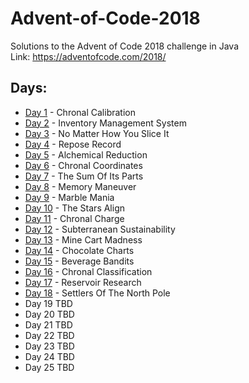 # Advent-of-Code-2018
Solutions to the Advent of Code 2018 challenge in Java    
Link: https://adventofcode.com/2018/  
## Days:  
* [Day 1](https://github.com/tmrd993/Advent-of-Code-2018/blob/master/src/aoc18/Day1.java) - Chronal Calibration
* [Day 2](https://github.com/tmrd993/Advent-of-Code-2018/blob/master/src/aoc18/Day2.java) - Inventory Management System
* [Day 3](https://github.com/tmrd993/Advent-of-Code-2018/blob/master/src/aoc18/Day3.java) - No Matter How You Slice It
* [Day 4](https://github.com/tmrd993/Advent-of-Code-2018/blob/master/src/aoc18/Day4.java) - Repose Record
* [Day 5](https://github.com/tmrd993/Advent-of-Code-2018/blob/master/src/aoc18/Day5.java) - Alchemical Reduction
* [Day 6](https://github.com/tmrd993/Advent-of-Code-2018/blob/master/src/aoc18/Day6.java) - Chronal Coordinates
* [Day 7](https://github.com/tmrd993/Advent-of-Code-2018/blob/master/src/aoc18/Day7.java) - The Sum Of Its Parts
* [Day 8](https://github.com/tmrd993/Advent-of-Code-2018/blob/master/src/aoc18/Day8.java) - Memory Maneuver
* [Day 9](https://github.com/tmrd993/Advent-of-Code-2018/blob/master/src/aoc18/Day9.java) - Marble Mania
* [Day 10](https://github.com/tmrd993/Advent-of-Code-2018/blob/master/src/aoc18/Day10.java) - The Stars Align
* [Day 11](https://github.com/tmrd993/Advent-of-Code-2018/blob/master/src/aoc18/Day11.java) - Chronal Charge
* [Day 12](https://github.com/tmrd993/Advent-of-Code-2018/blob/master/src/aoc18/Day12.java) - Subterranean Sustainability
* [Day 13](https://github.com/tmrd993/Advent-of-Code-2018/blob/master/src/aoc18/Day13.java) - Mine Cart Madness
* [Day 14](https://github.com/tmrd993/Advent-of-Code-2018/blob/master/src/aoc18/Day14.java) - Chocolate Charts
* [Day 15](https://github.com/tmrd993/Advent-of-Code-2018/blob/master/src/aoc18/Day15.java) - Beverage Bandits
* [Day 16](https://github.com/tmrd993/Advent-of-Code-2018/blob/master/src/aoc18/Day16.java) - Chronal Classification
* [Day 17](https://github.com/tmrd993/Advent-of-Code-2018/blob/master/src/aoc18/Day17.java) - Reservoir Research
* [Day 18](https://github.com/tmrd993/Advent-of-Code-2018/blob/master/src/aoc18/Day18.java) - Settlers Of The North Pole
* Day 19 TBD
* Day 20 TBD
* Day 21 TBD
* Day 22 TBD
* Day 23 TBD
* Day 24 TBD
* Day 25 TBD
